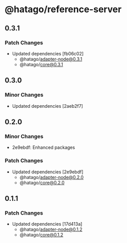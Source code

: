 # @hatago/reference-server

## 0.3.1

### Patch Changes

- Updated dependencies [fb06c02]
  - @hatago/adapter-node@0.3.1
  - @hatago/core@0.3.1

## 0.3.0

### Minor Changes

- Updated dependencies [2aeb2f7]

## 0.2.0

### Minor Changes

- 2e9ebdf: Enhanced packages

### Patch Changes

- Updated dependencies [2e9ebdf]
  - @hatago/adapter-node@0.2.0
  - @hatago/core@0.2.0

## 0.1.1

### Patch Changes

- Updated dependencies [17d413a]
  - @hatago/adapter-node@0.1.2
  - @hatago/core@0.1.2
